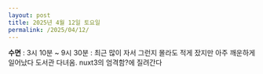 ```yaml
---
layout: post
title: 2025년 4월 12일 토요일
permalink: /2025/04/12/
---
```

**수면** : 3시 10분 ~ 9시 30분 : 최근 많이 자서 그런지 몰라도 적게 잤지만 아주 깨운하게 일어났다
도서관 다녀옴. nuxt3의 엄격함?에 질려간다